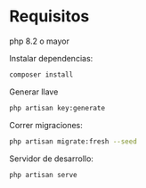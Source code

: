 # Requisitos

php 8.2 o mayor

Instalar dependencias:

```sh
composer install
```
Generar llave

```sh
php artisan key:generate
```

Correr migraciones:

```sh
php artisan migrate:fresh --seed
```

Servidor de desarrollo:

```sh
php artisan serve
```

